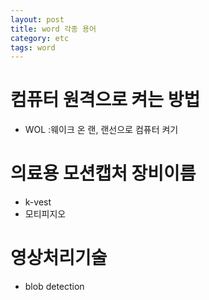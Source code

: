 ```yaml
---
layout: post
title: word 각종 용어
category: etc
tags: word
---
```



# 컴퓨터 원격으로 켜는 방법
* WOL :웨이크 온 랜, 랜선으로 컴퓨터 켜기

# 의료용 모션캡처 장비이름
* k-vest
* 모티피지오

# 영상처리기술
* blob detection